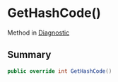 # GetHashCode()

Method in [Diagnostic](./)

## Summary

```csharp
public override int GetHashCode()
```
